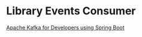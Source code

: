 # Library Events Consumer
[Apache Kafka for Developers using Spring Boot](https://www.udemy.com/course/apache-kafka-for-developers-using-springboot/)
